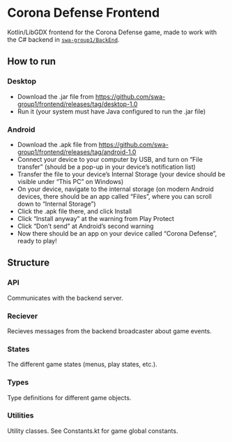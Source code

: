# Corona Defense Frontend

Kotlin/LibGDX frontend for the Corona Defense game, made to work with the C# backend in [`swa-group1/BackEnd`](https://github.com/swa-group1/BackEnd).

## How to run

### Desktop
* Download the .jar file from https://github.com/swa-group1/frontend/releases/tag/desktop-1.0
* Run it (your system must have Java configured to run the .jar file)

### Android
* Download the .apk file from https://github.com/swa-group1/frontend/releases/tag/android-1.0
* Connect your device to your computer by USB, and turn on “File transfer” (should be a pop-up in your device’s notification list)
* Transfer the file to your device’s Internal Storage (your device should be visible under “This PC” on Windows)
* On your device, navigate to the internal storage (on modern Android devices, there should be an app called “Files”, where you can scroll down to “Internal Storage”)
* Click the .apk file there, and click Install
* Click “Install anyway” at the warning from Play Protect
* Click “Don’t send” at Android’s second warning
* Now there should be an app on your device called “Corona Defense”, ready to play!

## Structure

### API
Communicates with the backend server.

### Reciever
Recieves messages from the backend broadcaster about game events.

### States
The different game states (menus, play states, etc.).

### Types
Type definitions for different game objects.

### Utilities
Utility classes.
See Constants.kt for game global constants.
